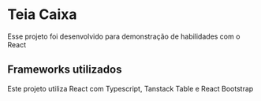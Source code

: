 # Teia Caixa

Esse projeto foi desenvolvido para demonstração de habilidades com o React

## Frameworks utilizados

Este projeto utiliza React com Typescript, Tanstack Table e React Bootstrap



